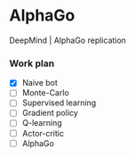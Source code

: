 # AlphaGo
DeepMind | AlphaGo replication

### Work plan
- [X] Naive bot
- [ ] Monte-Carlo
- [ ] Supervised learning
- [ ] Gradient policy
- [ ] Q-learning
- [ ] Actor-critic
- [ ] AlphaGo
